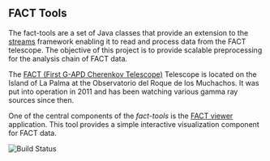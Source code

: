 FACT Tools
----------

The fact-tools are a set of Java classes that provide an extension
to the <a href="http://www.jwall.org/streams">streams</a> framework
enabling it to read and process data from the FACT telescope. The
objective of this project is to provide scalable preprocessing for the
analysis chain of FACT data.

The [FACT (First G-APD Cherenkov Telescope)](https://www.fact-project.org/) Telescope is located on the
Island of La Palma at the Observatorio del Roque de los Muchachos. It was put into operation in 2011 
and has been watching various gamma ray sources since then.  

One of the central components of the *fact-tools* is the [FACT viewer](viewer.html) application. This tool provides a simple
interactive visualization component for FACT data.


![Build Status](https://drone.io/bitbucket.org/cbockermann/fact-tools/status.png)
